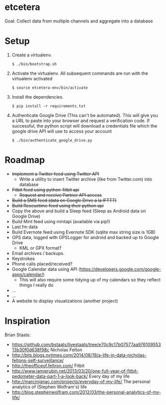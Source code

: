 etcetera
========

Goal: Collect data from multiple channels and aggregate into a database

Setup
=======
1. Create a virtualenv.

    ```
    $ ./bin/bootstrap.sh
    ```

2. Activate the virtualenv.  All subsequent commands are run with the virtualenv activated

    ```
    $ source etcetera-env/bin/activate
    ```

3. Install the dependencies.  

    ```
    $ pip install -r requirements.txt
    ```

4. Authenticate Google Drive (This can't be automated).  This will give you a URL to paste into your browser and request a verification code.  If successful, the python script will download a credentials file which the google drive API will use to access your account

    ```
    $ ./bin/authenticate_google_drive.py
    ```


Roadmap
=======

*   ~~Implement a Twitter feed using Twitter API~~
    *   Write a utility to insert Twitter archive (like from Twitter.com) into database
*   ~~Fitbit feed using python-fitbit api~~
    *   ~~Request and receive Partner API access~~
*   ~~Build a SMS feed (data on Google Drive a la IFTTT)~~
*   ~~Build Rescuetime feed using their python api~~
*   Copy the above and build a Sleep feed (Sleep as Android data on Google Drive)
*   Build Mint feed using mintapi (available via pip!)
*   Last.fm data
*   Build Evernote feed using Evernote SDK (sqlite max string size is 1GB)
*   GPS data, logged with GPSLogger for android and backed up to Google Drive
    *   KML or GPX format?
*   Email archives / backups.
*   Keystrokes
*   Phone calls placed/received?
*   Google Calendar data using API (https://developers.google.com/google-apps/calendar/)
    *   This will also require some tidying up of my calendars so they reflect things I really do
*   ...
*   ...
*   A website to display visualizations (another project)

Inspiration
=======
Brian Staats: 
- https://github.com/bstaats/livestaats/tree/e70c9c17b07577aa97610955313b30f0d638f98c
Nicholas Felton 
- http://bits.blogs.nytimes.com/2014/08/19/a-life-in-data-nicholas-feltons-self-surveillance/
- http://theofficeof.feltron.com/
Fitbit
- http://www.jamierubin.net/2013/03/20/one-full-year-of-fitbit-pedometer-data-part-1-a-look-back/
Every day of my life
- http://marcinignac.com/projects/everyday-of-my-life/
The personal analytics of (Stephen Wolfram's) life
- http://blog.stephenwolfram.com/2012/03/the-personal-analytics-of-my-life/
